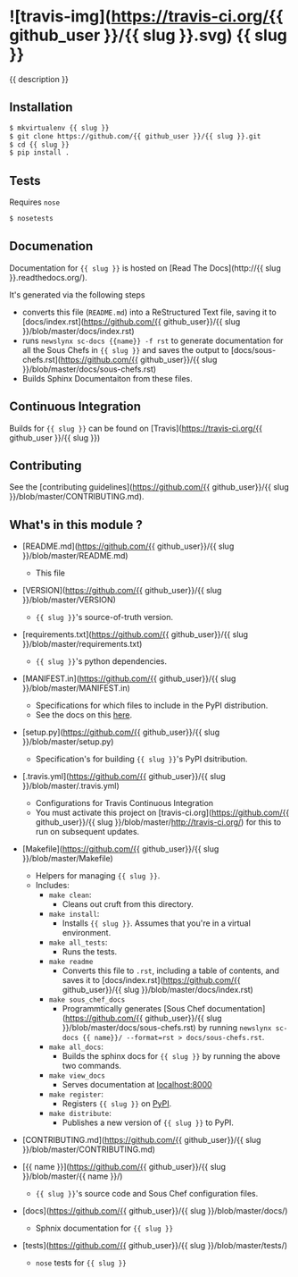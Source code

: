 ![travis-img](https://travis-ci.org/{{ github_user }}/{{ slug }}.svg)
{{ slug }}
==========================================================================================

{{ description }}

## Installation

```bash
$ mkvirtualenv {{ slug }}
$ git clone https://github.com/{{ github_user }}/{{ slug }}.git
$ cd {{ slug }}
$ pip install .
```

## Tests

Requires `nose`

```bash
$ nosetests
```

## Documenation

Documentation for `{{ slug }}` is hosted on [Read The Docs](http://{{ slug }}.readthedocs.org/).

It's generated via the following steps

* converts this file (`README.md`) into a ReStructured Text file, saving it to [docs/index.rst](https://github.com/{{ github_user}}/{{ slug }}/blob/master/docs/index.rst)
* runs `newslynx sc-docs {{name}} -f rst` to generate documentation for all the Sous Chefs in `{{ slug }}` and saves the output to [docs/sous-chefs.rst](https://github.com/{{ github_user}}/{{ slug }}/blob/master/docs/sous-chefs.rst)
* Builds Sphinx Documentaiton from these files.


## Continuous Integration

Builds for `{{ slug }}` can be found on [Travis](https://travis-ci.org/{{ github_user }}/{{ slug }})

## Contributing

See the [contributing guidelines](https://github.com/{{ github_user}}/{{ slug }}/blob/master/CONTRIBUTING.md).


## What's in this module ?

- [README.md](https://github.com/{{ github_user}}/{{ slug }}/blob/master/README.md)
	* This file 

- [VERSION](https://github.com/{{ github_user}}/{{ slug }}/blob/master/VERSION)
	* `{{ slug }}`'s source-of-truth version.

- [requirements.txt](https://github.com/{{ github_user}}/{{ slug }}/blob/master/requirements.txt)
	* `{{ slug }}`'s python dependencies.

- [MANIFEST.in](https://github.com/{{ github_user}}/{{ slug }}/blob/master/MANIFEST.in)
	* Specifications for which files to include in the PyPI distribution.
	* See the docs on this [here](https://docs.python.org/2/distutils/sourcedist.html#specifying-the-files-to-distribute).

- [setup.py](https://github.com/{{ github_user}}/{{ slug }}/blob/master/setup.py)
	* Specification's for building `{{ slug }}`'s PyPI dsitribution.

- [.travis.yml](https://github.com/{{ github_user}}/{{ slug }}/blob/master/.travis.yml)
	* Configurations for Travis Continuous Integration
	* You must activate this project on [travis-ci.org](https://github.com/{{ github_user}}/{{ slug }}/blob/master/http://travis-ci.org/) for this to run on subsequent updates.

- [Makefile](https://github.com/{{ github_user}}/{{ slug }}/blob/master/Makefile)
	* Helpers for managing `{{ slug }}`.
	* Includes:
		- `make clean`: 
			* Cleans out cruft from this directory.
		- `make install`: 
			* Installs `{{ slug }}`. Assumes that you're in a virtual environment.
		- `make all_tests`: 
			* Runs the tests.
		- `make readme`
			* Converts this file to `.rst`, including a table of contents, and saves it to [docs/index.rst](https://github.com/{{ github_user}}/{{ slug }}/blob/master/docs/index.rst)
		- `make sous_chef_docs`
			* Programmtically generates [Sous Chef documentation](https://github.com/{{ github_user}}/{{ slug }}/blob/master/docs/sous-chefs.rst) by running `newslynx sc-docs {{ name}}/ --format=rst > docs/sous-chefs.rst`.
		- `make all_docs`: 
			* Builds the sphinx docs for `{{ slug }}` by running the above two commands.
		- `make view_docs`
			* Serves documentation at [localhost:8000](http://localhost:8000)
		- `make register`: 
			* Registers `{{ slug }}` on [PyPI](https://pypi.python.org/pypi).
		- `make distribute`: 
			* Publishes a new version of `{{ slug }}` to PyPI.

- [CONTRIBUTING.md](https://github.com/{{ github_user}}/{{ slug }}/blob/master/CONTRIBUTING.md)

- [{{ name }}](https://github.com/{{ github_user}}/{{ slug }}/blob/master/{{ name }}/)
	* `{{ slug }}`'s source code and Sous Chef configuration files.

- [docs](https://github.com/{{ github_user}}/{{ slug }}/blob/master/docs/)
	* Sphnix documentation for `{{ slug }}`

- [tests](https://github.com/{{ github_user}}/{{ slug }}/blob/master/tests/)
	* `nose` tests for `{{ slug }}`


